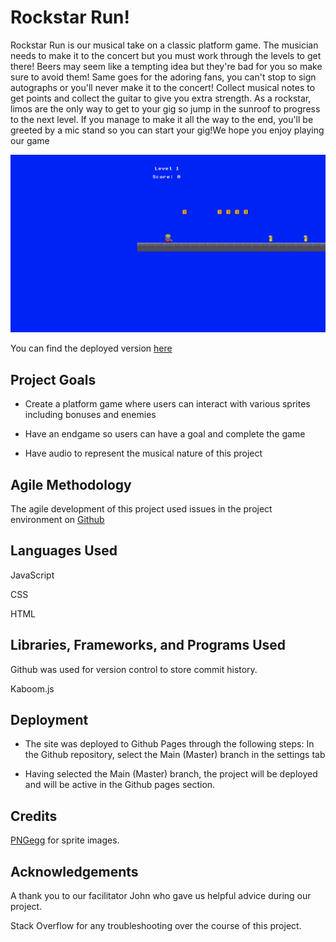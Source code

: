 
# Rockstar Run!

Rockstar Run is our musical take on a classic platform game. The musician needs to make it to the concert but you must work through the levels to get there! Beers may seem like a tempting idea but they're bad for you so make sure to avoid them! Same goes for the adoring fans, you can't stop to sign autographs or you'll never make it to the concert! Collect musical notes to get points and collect the guitar to give you extra strength. As a rockstar, limos are the only way to get to your gig so jump in the sunroof to progress to the next level. If you manage to make it all the way to the end, you'll be greeted by a mic stand so you can start your gig!We hope you enjoy playing our game

![Rockstar Run](/assets/images/game-opening.png)


You can find the deployed version [here](https://tymaestro.github.io/Rockstar-Run/)


## Project Goals

- Create a platform game where users can interact with various sprites including bonuses and enemies

- Have an endgame so users can have a goal and complete the game

- Have audio to represent the musical nature of this project


## Agile Methodology

The agile development of this project used issues in the project environment on [Github](https://github.com/users/tymaestro/projects/4/views/1)


## Languages Used

JavaScript

CSS

HTML

## Libraries, Frameworks, and Programs Used

Github was used for version control to store commit history.

Kaboom.js


## Deployment

- The site was deployed to Github Pages through the following steps:
In the Github repository, select the Main (Master) branch in the settings tab

- Having selected the Main (Master) branch, the project will be deployed and will be active in the Github pages section.

## Credits

[PNGegg](https://www.pngegg.com/en) for sprite images.



## Acknowledgements

A thank you to our facilitator John who gave us helpful advice during our project.

Stack Overflow for any troubleshooting over the course of this project.
